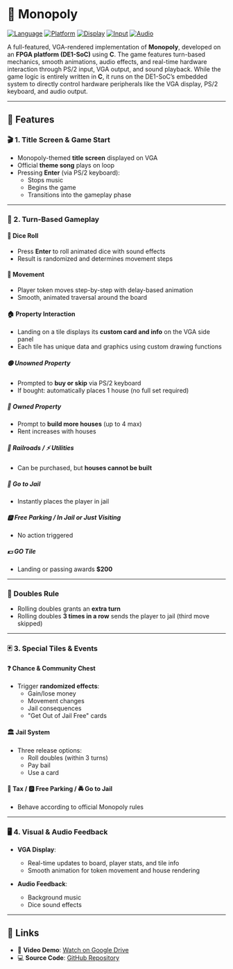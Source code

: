 # 🎲 Monopoly

[![Language](https://img.shields.io/badge/Language-C-00599C?style=for-the-badge&logo=c&logoColor=white)](https://en.wikipedia.org/wiki/C_(programming_language))
[![Platform](https://img.shields.io/badge/Platform-DE1--SoC%20FPGA-0078D7?style=for-the-badge)](https://www.terasic.com.tw/cgi-bin/page/archive.pl?Language=English&CategoryNo=139&No=836)
[![Display](https://img.shields.io/badge/Output-VGA-8B008B?style=for-the-badge)]()
[![Input](https://img.shields.io/badge/Input-PS%2F2%20Keyboard-556B2F?style=for-the-badge)]()
[![Audio](https://img.shields.io/badge/Audio-Sound%20Effects%20%26%20Music-FF8C00?style=for-the-badge)]()

A full-featured, VGA-rendered implementation of **Monopoly**, developed on an **FPGA platform (DE1-SoC)** using **C**. The game features turn-based mechanics, smooth animations, audio effects, and real-time hardware interaction through PS/2 input, VGA output, and sound playback. While the game logic is entirely written in **C**, it runs on the DE1-SoC’s embedded system to directly control hardware peripherals like the VGA display, PS/2 keyboard, and audio output.

---

## 🚀 Features

### 🎬 1. Title Screen & Game Start
- Monopoly-themed **title screen** displayed on VGA
- Official **theme song** plays on loop
- Pressing **Enter** (via PS/2 keyboard):
  - Stops music
  - Begins the game
  - Transitions into the gameplay phase

---

### 🎲 2. Turn-Based Gameplay

#### 🎯 Dice Roll
- Press **Enter** to roll animated dice with sound effects
- Result is randomized and determines movement steps

#### 🚶 Movement
- Player token moves step-by-step with delay-based animation
- Smooth, animated traversal around the board

#### 🏠 Property Interaction
- Landing on a tile displays its **custom card and info** on the VGA side panel
- Each tile has unique data and graphics using custom drawing functions

##### 🟢 Unowned Property
- Prompted to **buy or skip** via PS/2 keyboard
- If bought: automatically places 1 house (no full set required)

##### 🔴 Owned Property
- Prompt to **build more houses** (up to 4 max)
- Rent increases with houses

##### 🚆 Railroads / ⚡ Utilities
- Can be purchased, but **houses cannot be built**

##### 🚓 Go to Jail
- Instantly places the player in jail

##### 🅿️ Free Parking / In Jail or Just Visiting
- No action triggered

##### 💵 GO Tile
- Landing or passing awards **$200**

---

### 🎲 Doubles Rule
- Rolling doubles grants an **extra turn**
- Rolling doubles **3 times in a row** sends the player to jail (third move skipped)

---

### 🃏 3. Special Tiles & Events

#### ❓ Chance & Community Chest
- Trigger **randomized effects**:
  - Gain/lose money
  - Movement changes
  - Jail consequences
  - "Get Out of Jail Free" cards

#### 🏛 Jail System
- Three release options:
  - Roll doubles (within 3 turns)
  - Pay bail
  - Use a card

#### 💸 Tax / 🅿️ Free Parking / 🚔 Go to Jail
- Behave according to official Monopoly rules

---

### 🖥️ 4. Visual & Audio Feedback

- **VGA Display**:
  - Real-time updates to board, player stats, and tile info
  - Smooth animation for token movement and house rendering

- **Audio Feedback**:
  - Background music
  - Dice sound effects

---

## 🔗 Links

- 🎥 **Video Demo**: [Watch on Google Drive]()  
- 💻 **Source Code**: [GitHub Repository](https://github.com/nathwung/monopoly)
